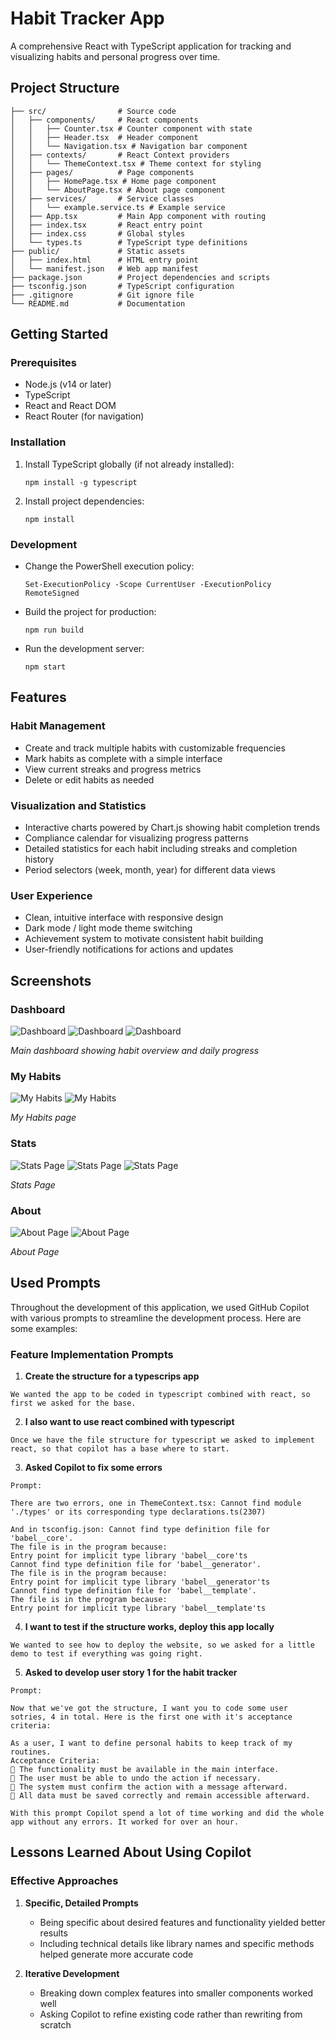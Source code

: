 # Habit Tracker App

A comprehensive React with TypeScript application for tracking and visualizing habits and personal progress over time.

## Project Structure

```
├── src/                # Source code
│   ├── components/     # React components
│   │   ├── Counter.tsx # Counter component with state
│   │   ├── Header.tsx  # Header component 
│   │   └── Navigation.tsx # Navigation bar component
│   ├── contexts/       # React Context providers
│   │   └── ThemeContext.tsx # Theme context for styling
│   ├── pages/          # Page components
│   │   ├── HomePage.tsx # Home page component
│   │   └── AboutPage.tsx # About page component
│   ├── services/       # Service classes
│   │   └── example.service.ts # Example service
│   ├── App.tsx         # Main App component with routing
│   ├── index.tsx       # React entry point
│   ├── index.css       # Global styles
│   └── types.ts        # TypeScript type definitions
├── public/             # Static assets
│   ├── index.html      # HTML entry point
│   └── manifest.json   # Web app manifest
├── package.json        # Project dependencies and scripts
├── tsconfig.json       # TypeScript configuration
├── .gitignore          # Git ignore file
└── README.md           # Documentation
```

## Getting Started

### Prerequisites

- Node.js (v14 or later)
- TypeScript
- React and React DOM
- React Router (for navigation)

### Installation

1. Install TypeScript globally (if not already installed):
   ```
   npm install -g typescript
   ```

2. Install project dependencies:
   ```
   npm install
   ```

### Development

- Change the PowerShell execution policy:
  ```
  Set-ExecutionPolicy -Scope CurrentUser -ExecutionPolicy RemoteSigned  
  ```

- Build the project for production:
  ```
  npm run build
  ```

- Run the development server:
  ```
  npm start
  ```

## Features

### Habit Management
- Create and track multiple habits with customizable frequencies
- Mark habits as complete with a simple interface
- View current streaks and progress metrics
- Delete or edit habits as needed

### Visualization and Statistics
- Interactive charts powered by Chart.js showing habit completion trends
- Compliance calendar for visualizing progress patterns
- Detailed statistics for each habit including streaks and completion history
- Period selectors (week, month, year) for different data views

### User Experience
- Clean, intuitive interface with responsive design
- Dark mode / light mode theme switching
- Achievement system to motivate consistent habit building
- User-friendly notifications for actions and updates

## Screenshots

### Dashboard
![Dashboard](public/screenshots/dashboard.png)
![Dashboard](public/screenshots/dashboard1.png)
![Dashboard](public/screenshots/dashboard2.png)

*Main dashboard showing habit overview and daily progress*

### My Habits
![My Habits](public/screenshots/habits.png)
![My Habits](public/screenshots/habits1.png)

*My Habits page*

### Stats
![Stats Page](public/screenshots/stats.png)
![Stats Page](public/screenshots/stats1.png)
![Stats Page](public/screenshots/stats2.png)

*Stats Page*

### About
![About Page](public/screenshots/about.png)
![About Page](public/screenshots/about1.png)

*About Page*

## Used Prompts

Throughout the development of this application, we used GitHub Copilot with various prompts to streamline the development process. Here are some examples:

### Feature Implementation Prompts

1. **Create the structure for a typescrips app**
```
We wanted the app to be coded in typescript combined with react, so first we asked for the base.
```

2. **I also want to use react combined with typescript**
```
Once we have the file structure for typescript we asked to implement react, so that copilot has a base where to start.
```

3. **Asked Copilot to fix some errors**
```
Prompt:

There are two errors, one in ThemeContext.tsx: Cannot find module './types' or its corresponding type declarations.ts(2307)

And in tsconfig.json: Cannot find type definition file for 'babel__core'.
The file is in the program because:
Entry point for implicit type library 'babel__core'ts
Cannot find type definition file for 'babel__generator'.
The file is in the program because:
Entry point for implicit type library 'babel__generator'ts
Cannot find type definition file for 'babel__template'.
The file is in the program because:
Entry point for implicit type library 'babel__template'ts
```

4. **I want to test if the structure works, deploy this app locally**
```
We wanted to see how to deploy the website, so we asked for a little demo to test if everything was going right.
```

5. **Asked to develop user story 1 for the habit tracker**
```
Prompt:

Now that we've got the structure, I want you to code some user sotries, 4 in total. Here is the first one with it's acceptance criteria:

As a user, I want to define personal habits to keep track of my routines.
Acceptance Criteria:
 The functionality must be available in the main interface.
 The user must be able to undo the action if necessary.
 The system must confirm the action with a message afterward.
 All data must be saved correctly and remain accessible afterward.

With this prompt Copilot spend a lot of time working and did the whole app without any errors. It worked for over an hour.
```

## Lessons Learned About Using Copilot

### Effective Approaches

1. **Specific, Detailed Prompts**
   - Being specific about desired features and functionality yielded better results
   - Including technical details like library names and specific methods helped generate more accurate code

2. **Iterative Development**
   - Breaking down complex features into smaller components worked well
   - Asking Copilot to refine existing code rather than rewriting from scratch